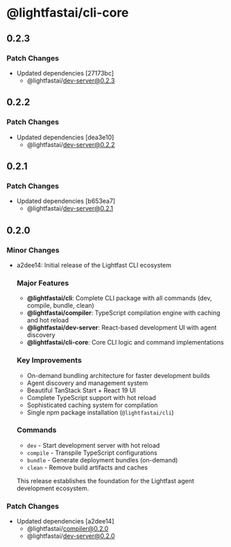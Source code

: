 # @lightfastai/cli-core

## 0.2.3

### Patch Changes

- Updated dependencies [27173bc]
  - @lightfastai/dev-server@0.2.3

## 0.2.2

### Patch Changes

- Updated dependencies [dea3e10]
  - @lightfastai/dev-server@0.2.2

## 0.2.1

### Patch Changes

- Updated dependencies [b653ea7]
  - @lightfastai/dev-server@0.2.1

## 0.2.0

### Minor Changes

- a2dee14: Initial release of the Lightfast CLI ecosystem

  ### Major Features
  - **@lightfastai/cli**: Complete CLI package with all commands (dev, compile, bundle, clean)
  - **@lightfastai/compiler**: TypeScript compilation engine with caching and hot reload
  - **@lightfastai/dev-server**: React-based development UI with agent discovery
  - **@lightfastai/cli-core**: Core CLI logic and command implementations

  ### Key Improvements
  - On-demand bundling architecture for faster development builds
  - Agent discovery and management system
  - Beautiful TanStack Start + React 19 UI
  - Complete TypeScript support with hot reload
  - Sophisticated caching system for compilation
  - Single npm package installation (`@lightfastai/cli`)

  ### Commands
  - `dev` - Start development server with hot reload
  - `compile` - Transpile TypeScript configurations
  - `bundle` - Generate deployment bundles (on-demand)
  - `clean` - Remove build artifacts and caches

  This release establishes the foundation for the Lightfast agent development ecosystem.

### Patch Changes

- Updated dependencies [a2dee14]
  - @lightfastai/compiler@0.2.0
  - @lightfastai/dev-server@0.2.0
